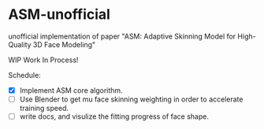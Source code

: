 # ASM-unofficial
unofficial implementation of paper "ASM: Adaptive Skinning Model for High-Quality 3D Face Modeling"

WIP Work In Process!

Schedule:
- [x] Implement ASM core algorithm.
- [ ] Use Blender to get mu face skinning weighting in order to accelerate training speed.
- [ ] write docs, and visulize the fitting progress of face shape.